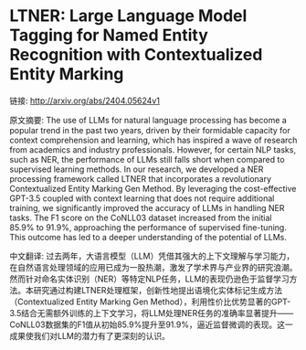 # LTNER: Large Language Model Tagging for Named Entity Recognition with Contextualized Entity Marking

链接: http://arxiv.org/abs/2404.05624v1

原文摘要:
The use of LLMs for natural language processing has become a popular trend in
the past two years, driven by their formidable capacity for context
comprehension and learning, which has inspired a wave of research from
academics and industry professionals. However, for certain NLP tasks, such as
NER, the performance of LLMs still falls short when compared to supervised
learning methods. In our research, we developed a NER processing framework
called LTNER that incorporates a revolutionary Contextualized Entity Marking
Gen Method. By leveraging the cost-effective GPT-3.5 coupled with context
learning that does not require additional training, we significantly improved
the accuracy of LLMs in handling NER tasks. The F1 score on the CoNLL03 dataset
increased from the initial 85.9% to 91.9%, approaching the performance of
supervised fine-tuning. This outcome has led to a deeper understanding of the
potential of LLMs.

中文翻译:
过去两年，大语言模型（LLM）凭借其强大的上下文理解与学习能力，在自然语言处理领域的应用已成为一股热潮，激发了学术界与产业界的研究浪潮。然而针对命名实体识别（NER）等特定NLP任务，LLM的表现仍逊色于监督学习方法。本研究通过构建LTNER处理框架，创新性地提出语境化实体标记生成方法（Contextualized Entity Marking Gen Method），利用性价比优势显著的GPT-3.5结合无需额外训练的上下文学习，将LLM处理NER任务的准确率显著提升——CoNLL03数据集的F1值从初始85.9%提升至91.9%，逼近监督微调的表现。这一成果使我们对LLM的潜力有了更深刻的认识。
